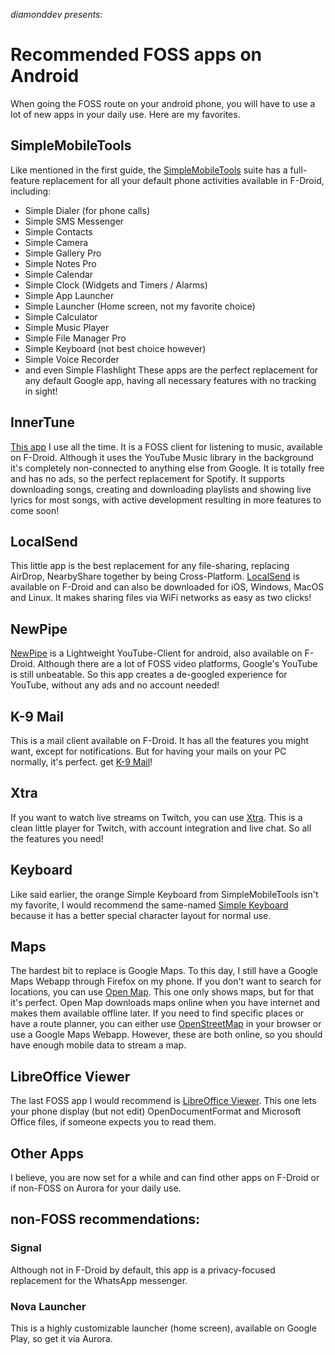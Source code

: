*diamonddev presents:*
# Recommended FOSS apps on Android
When going the FOSS route on your android phone, you will have to use a lot of new apps in your daily use. Here are my favorites.
## SimpleMobileTools
Like mentioned in the first guide, the [SimpleMobileTools](https://simplemobiletools.com) suite has a full-feature replacement for all your default phone activities available in F-Droid, including:
- Simple Dialer (for phone calls)
- Simple SMS Messenger
- Simple Contacts
- Simple Camera
- Simple Gallery Pro
- Simple Notes Pro
- Simple Calendar
- Simple Clock (Widgets and Timers / Alarms)
- Simple App Launcher
- Simple Launcher (Home screen, not my favorite choice)
- Simple Calculator
- Simple Music Player
- Simple File Manager Pro
- Simple Keyboard (not best choice however)
- Simple Voice Recorder
- and even Simple Flashlight
These apps are the perfect replacement for any default Google app, having all necessary features with no tracking in sight!
## InnerTune
[This app](https://f-droid.org/en/packages/com.zionhuang.music/) I use all the time. It is a FOSS client for listening to music, available on F-Droid. Although it uses the YouTube Music library in the background it's completely non-connected to anything else from Google. It is totally free and has no ads, so the perfect replacement for Spotify.
It supports downloading songs, creating and downloading playlists and showing live lyrics for most songs, with active development resulting in more features to come soon!
## LocalSend
This little app is the best replacement for any file-sharing, replacing AirDrop, NearbyShare together by being Cross-Platform. [LocalSend](https://localsend.org) is available on F-Droid and can also be downloaded for iOS, Windows, MacOS and Linux. It makes sharing files via WiFi networks as easy as two clicks!
## NewPipe
[NewPipe](https://newpipe.net) is a Lightweight YouTube-Client for android, also available on F-Droid. Although there are a lot of FOSS video platforms, Google's YouTube is still unbeatable. So this app creates a de-googled experience for YouTube, without any ads and no account needed!
## K-9 Mail
This is a mail client available on F-Droid. It has all the features you might want, except for notifications. But for having your mails on your PC normally, it's perfect. get [K-9 Mail](https://k9mail.app)!
## Xtra
If you want to watch live streams on Twitch, you can use [Xtra](https://f-droid.org/en/packages/com.github.andreyasadchy.xtra/). This is a clean little player for Twitch, with account integration and live chat. So all the features you need!
## Keyboard
Like said earlier, the orange Simple Keyboard from SimpleMobileTools isn't my favorite, I would recommend the same-named [Simple Keyboard](https://f-droid.org/en/packages/rkr.simplekeyboard.inputmethod) because it has a better special character layout for normal use.
## Maps
The hardest bit to replace is Google Maps. To this day, I still have a Google Maps Webapp through Firefox on my phone. If you don't want to search for locations, you can use [Open Map](https://f-droid.org/en/packages/org.osmdroid). This one only shows maps, but for that it's perfect. Open Map downloads maps online when you have internet and makes them available offline later. If you need to find specific places or have a route planner, you can either use [OpenStreetMap](https://openstreetmap.org) in your browser or use a Google Maps Webapp. However, these are both online, so you should have enough mobile data to stream a map.
## LibreOffice Viewer
The last FOSS app I would recommend is [LibreOffice Viewer](https://f-droid.org/en/packages/org.documentfoundation.libreoffice). This one lets your phone display (but not edit) OpenDocumentFormat and Microsoft Office files, if someone expects you to read them.
## Other Apps
I believe, you are now set for a while and can find other apps on F-Droid or if non-FOSS on Aurora for your daily use.
## non-FOSS recommendations:
### Signal
Although not in F-Droid by default, this app is a privacy-focused replacement for the WhatsApp messenger.
### Nova Launcher
This is a highly customizable launcher (home screen), available on Google Play, so get it via Aurora.
